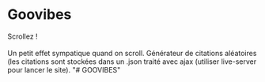 # Goovibes

Scrollez ! <br/>
<br/>
Un petit effet sympatique quand on scroll. Générateur de citations aléatoires (les citations sont stockées dans un .json traité avec ajax (utiliser live-server pour lancer le site).
"# GOOVIBES"
